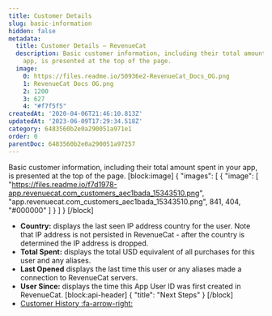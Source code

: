 ```yaml
---
title: Customer Details
slug: basic-information
hidden: false
metadata:
  title: Customer Details – RevenueCat
  description: Basic customer information, including their total amount spent in your
    app, is presented at the top of the page.
  image:
    0: https://files.readme.io/50936e2-RevenueCat_Docs_OG.png
    1: RevenueCat Docs OG.png
    2: 1200
    3: 627
    4: "#f7f5f5"
createdAt: '2020-04-06T21:46:10.813Z'
updatedAt: '2023-06-09T17:29:34.518Z'
category: 6483560b2e0a290051a971e1
order: 0
parentDoc: 6483560b2e0a290051a97257
---
```

Basic customer information, including their total amount spent in your app, is presented at the top of the page.
[block:image]
{
  "images": [
    {
      "image": [
        "https://files.readme.io/f7d1978-app.revenuecat.com_customers_aec1bada_15343510.png",
        "app.revenuecat.com_customers_aec1bada_15343510.png",
        841,
        404,
        "#000000"
      ]
    }
  ]
}
[/block]
* **Country:** displays the last seen IP address country for the user. Note that IP address is not persisted in RevenueCat - after the country is determined the IP address is dropped.
* **Total Spent:** displays the total USD equivalent of all purchases for this user and any aliases.
* **Last Opened** displays the last time this user or any aliases made a connection to RevenueCat servers.
* **User Since:** displays the time this App User ID was first created in RevenueCat.
[block:api-header]
{
  "title": "Next Steps"
}
[/block]
* [Customer History :fa-arrow-right:](doc:customer-history)